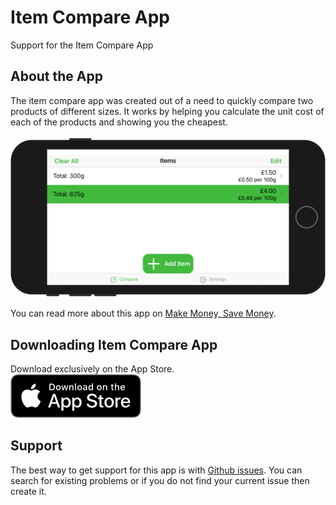 # Item Compare App
Support for the Item Compare App

## About the App
The item compare app was created out of a need to quickly compare two products of different sizes.  It works by helping you calculate the unit cost of each of the products and showing you the cheapest.

![ItemCompareApp](img/ItemCompareApp.png)

You can read more about this app on [Make Money, Save Money](https://makemoneysave.money/comparing-products/).

## Downloading Item Compare App
Download exclusively on the App Store.
<br />
[![App Store](img/appstore.png)](https://apps.apple.com/us/app/item-compare/id1546613649)

## Support
The best way to get support for this app is with [Github issues](https://github.com/Make-Money-Save-Money/item-compare-app/issues).  You can search for existing problems or if you do not find your current issue then create it.
